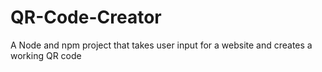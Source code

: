 # QR-Code-Creator
A Node and npm project that takes user input for a website and creates a working QR code
